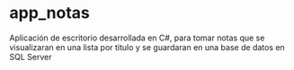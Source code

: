 ﻿# app_notas
Aplicación de escritorio desarrollada en C#, para tomar notas que se visualizaran en una lista por titulo y se guardaran en una base de datos en SQL Server
